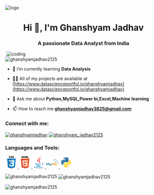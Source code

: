 ![logo](https://indoanalytica.com/static/images/bannerr.gif)
<h1 align="center">Hi 👋, I'm Ghanshyam Jadhav</h1>
<h3 align="center">A passionate Data Analyst from India</h3>

<img align="right" alt="coding" width="500" src="https://miro.medium.com/v2/resize:fit:1400/0*tD5kEC2JYcKHH0zO.gif">

<p align="left"> <img src="https://komarev.com/ghpvc/?username=ghanshyamjadhav2125&label=Profile%20views&color=0e75b6&style=flat" alt="ghanshyamjadhav2125" /> </p>

- 🌱 I’m currently learning **Data Analysis**

- 👨‍💻 All of my projects are available at [https://www.datascienceportfol.io/ghanshyamjadhav](https://www.datascienceportfol.io/ghanshyamjadhav)

- 💬 Ask me about **Python,MySQL,Pawer bi,Excel,Machine learning**

- 📫 How to reach me **ghanshyamjadhav3825@gmail.com**

<h3 align="left">Connect with me:</h3>
<p align="left">
<a href="https://linkedin.com/in/ghanshyamjadhav" target="blank"><img align="center" src="https://raw.githubusercontent.com/rahuldkjain/github-profile-readme-generator/master/src/images/icons/Social/linked-in-alt.svg" alt="ghanshyamjadhav" height="30" width="40" /></a>
<a href="https://instagram.com/ghanshyam_jadhav2125" target="blank"><img align="center" src="https://raw.githubusercontent.com/rahuldkjain/github-profile-readme-generator/master/src/images/icons/Social/instagram.svg" alt="ghanshyam_jadhav2125" height="30" width="40" /></a>
</p>

<h3 align="left">Languages and Tools:</h3>
<p align="left"> <a href="https://www.w3schools.com/css/" target="_blank" rel="noreferrer"> <img src="https://raw.githubusercontent.com/devicons/devicon/master/icons/css3/css3-original-wordmark.svg" alt="css3" width="40" height="40"/> </a> <a href="https://www.w3.org/html/" target="_blank" rel="noreferrer"> <img src="https://raw.githubusercontent.com/devicons/devicon/master/icons/html5/html5-original-wordmark.svg" alt="html5" width="40" height="40"/> </a> <a href="https://www.java.com" target="_blank" rel="noreferrer"> <img src="https://raw.githubusercontent.com/devicons/devicon/master/icons/java/java-original.svg" alt="java" width="40" height="40"/> </a> <a href="https://www.mysql.com/" target="_blank" rel="noreferrer"> <img src="https://raw.githubusercontent.com/devicons/devicon/master/icons/mysql/mysql-original-wordmark.svg" alt="mysql" width="40" height="40"/> </a> <a href="https://www.python.org" target="_blank" rel="noreferrer"> <img src="https://raw.githubusercontent.com/devicons/devicon/master/icons/python/python-original.svg" alt="python" width="40" height="40"/> </a> </p>

<p><img align="left" src="https://github-readme-stats.vercel.app/api/top-langs?username=ghanshyamjadhav2125&show_icons=true&locale=en&layout=compact" alt="ghanshyamjadhav2125" /></p>

<p>&nbsp;<img align="center" src="https://github-readme-stats.vercel.app/api?username=ghanshyamjadhav2125&show_icons=true&locale=en" alt="ghanshyamjadhav2125" /></p>

<p><img align="center" src="https://github-readme-streak-stats.herokuapp.com/?user=ghanshyamjadhav2125&" alt="ghanshyamjadhav2125" /></p>
